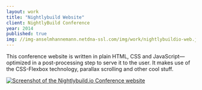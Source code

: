 ```yaml
---
layout: work
title: "Nightlybuild Website"
client: NightlyBuild Conference
year: 2014
published: true
img: //img-anselmhannemann.netdna-ssl.com/img/work/nightlybuildio-web.jpg
---
```


This conference website is written in plain HTML, CSS and JavaScript—optimized in a post-processing step to serve it to the user. It makes use of the CSS-Flexbox technology, parallax scrolling and other cool stuff.

<a href="http://www.nightlybuild.io/">
	<img src="//img-anselmhannemann.netdna-ssl.com/img/work/nightlybuildio-web.jpg" alt="Screenshot of the Nightlybuild.io Conference website">
</a>
